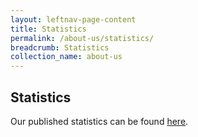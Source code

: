 ```yaml
---
layout: leftnav-page-content
title: Statistics
permalink: /about-us/statistics/
breadcrumb: Statistics
collection_name: about-us
---
```

Statistics
---
Our published statistics can be found [here](https://data.gov.sg/).<br>
